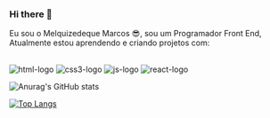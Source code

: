 ### Hi there 👋

Eu sou o Melquizedeque Marcos :sunglasses:, sou um Programador Front End, Atualmente estou aprendendo e criando projetos com:
<br>
<br>


  <img src="https://img.shields.io/badge/HTML5-E34F26?style=for-the-badge&logo=html5&logoColor=white" alt="html-logo"/>
  <img src="https://img.shields.io/badge/CSS3-1572B6?style=for-the-badge&logo=css3&logoColor=white" alt="css3-logo"/>
  <img src="https://img.shields.io/badge/JavaScript-323330?style=for-the-badge&logo=javascript&logoColor=F7DF1E" alt="js-logo"/>
  <img src="https://img.shields.io/badge/React-20232A?style=for-the-badge&logo=react&logoColor=61DAFB" alt="react-logo"/>
  
![Anurag's GitHub stats](https://github-readme-stats.vercel.app/api?username=melkmarcos&show_icons=true&theme=blue-green)




[![Top Langs](https://github-readme-stats.vercel.app/api/top-langs/?username=melkmarcos&show_icons=true&theme=blue-green)](https://github.com/anuraghazra/github-readme-stats)
